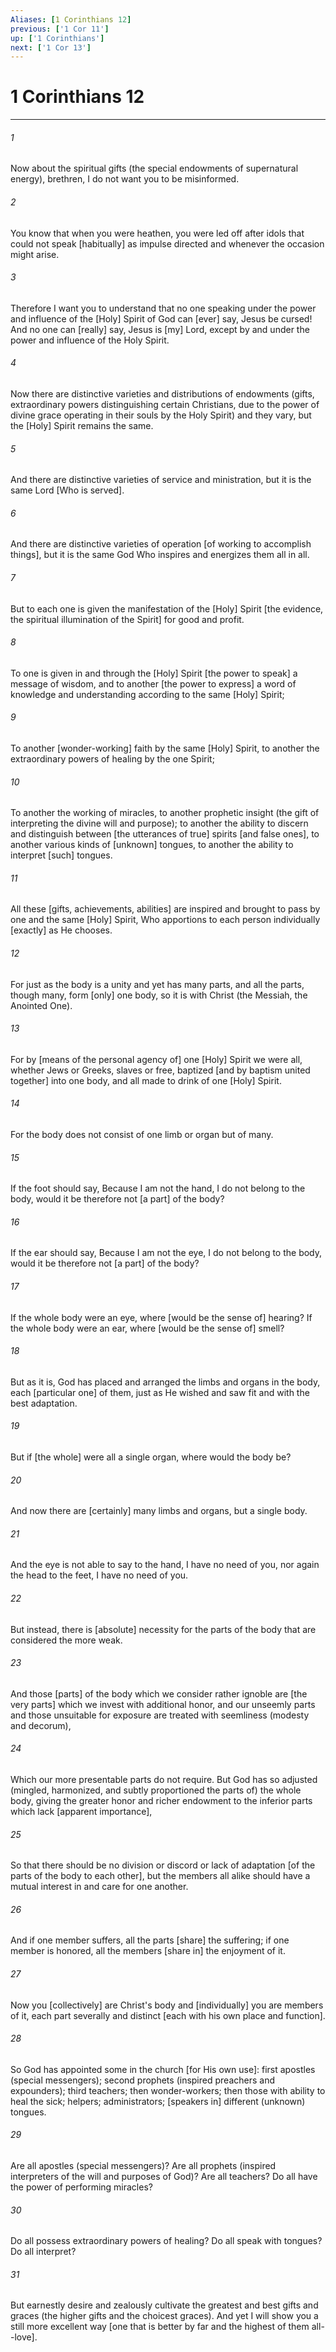 ```yaml
---
Aliases: [1 Corinthians 12]
previous: ['1 Cor 11']
up: ['1 Corinthians']
next: ['1 Cor 13']
---
```

# 1 Corinthians 12

***














###### 1 






Now about the spiritual gifts (the special endowments of supernatural energy), brethren, I do not want you to be misinformed. 













###### 2 






You know that when you were heathen, you were led off after idols that could not speak [habitually] as impulse directed and whenever the occasion might arise. 













###### 3 






Therefore I want you to understand that no one speaking under the power and influence of the [Holy] Spirit of God can [ever] say, Jesus be cursed! And no one can [really] say, Jesus is [my] Lord, except by and under the power and influence of the Holy Spirit. 













###### 4 






Now there are distinctive varieties and distributions of endowments (gifts, extraordinary powers distinguishing certain Christians, due to the power of divine grace operating in their souls by the Holy Spirit) and they vary, but the [Holy] Spirit remains the same. 













###### 5 






And there are distinctive varieties of service and ministration, but it is the same Lord [Who is served]. 













###### 6 






And there are distinctive varieties of operation [of working to accomplish things], but it is the same God Who inspires and energizes them all in all. 













###### 7 






But to each one is given the manifestation of the [Holy] Spirit [the evidence, the spiritual illumination of the Spirit] for good and profit. 













###### 8 






To one is given in and through the [Holy] Spirit [the power to speak] a message of wisdom, and to another [the power to express] a word of knowledge and understanding according to the same [Holy] Spirit; 













###### 9 






To another [wonder-working] faith by the same [Holy] Spirit, to another the extraordinary powers of healing by the one Spirit; 













###### 10 






To another the working of miracles, to another prophetic insight (the gift of interpreting the divine will and purpose); to another the ability to discern and distinguish between [the utterances of true] spirits [and false ones], to another various kinds of [unknown] tongues, to another the ability to interpret [such] tongues. 













###### 11 






All these [gifts, achievements, abilities] are inspired and brought to pass by one and the same [Holy] Spirit, Who apportions to each person individually [exactly] as He chooses. 













###### 12 






For just as the body is a unity and yet has many parts, and all the parts, though many, form [only] one body, so it is with Christ (the Messiah, the Anointed One). 













###### 13 






For by [means of the personal agency of] one [Holy] Spirit we were all, whether Jews or Greeks, slaves or free, baptized [and by baptism united together] into one body, and all made to drink of one [Holy] Spirit. 













###### 14 






For the body does not consist of one limb or organ but of many. 













###### 15 






If the foot should say, Because I am not the hand, I do not belong to the body, would it be therefore not [a part] of the body? 













###### 16 






If the ear should say, Because I am not the eye, I do not belong to the body, would it be therefore not [a part] of the body? 













###### 17 






If the whole body were an eye, where [would be the sense of] hearing? If the whole body were an ear, where [would be the sense of] smell? 













###### 18 






But as it is, God has placed and arranged the limbs and organs in the body, each [particular one] of them, just as He wished and saw fit and with the best adaptation. 













###### 19 






But if [the whole] were all a single organ, where would the body be? 













###### 20 






And now there are [certainly] many limbs and organs, but a single body. 













###### 21 






And the eye is not able to say to the hand, I have no need of you, nor again the head to the feet, I have no need of you. 













###### 22 






But instead, there is [absolute] necessity for the parts of the body that are considered the more weak. 













###### 23 






And those [parts] of the body which we consider rather ignoble are [the very parts] which we invest with additional honor, and our unseemly parts and those unsuitable for exposure are treated with seemliness (modesty and decorum), 













###### 24 






Which our more presentable parts do not require. But God has so adjusted (mingled, harmonized, and subtly proportioned the parts of) the whole body, giving the greater honor and richer endowment to the inferior parts which lack [apparent importance], 













###### 25 






So that there should be no division or discord or lack of adaptation [of the parts of the body to each other], but the members all alike should have a mutual interest in and care for one another. 













###### 26 






And if one member suffers, all the parts [share] the suffering; if one member is honored, all the members [share in] the enjoyment of it. 













###### 27 






Now you [collectively] are Christ's body and [individually] you are members of it, each part severally and distinct [each with his own place and function]. 













###### 28 






So God has appointed some in the church [for His own use]: first apostles (special messengers); second prophets (inspired preachers and expounders); third teachers; then wonder-workers; then those with ability to heal the sick; helpers; administrators; [speakers in] different (unknown) tongues. 













###### 29 






Are all apostles (special messengers)? Are all prophets (inspired interpreters of the will and purposes of God)? Are all teachers? Do all have the power of performing miracles? 













###### 30 






Do all possess extraordinary powers of healing? Do all speak with tongues? Do all interpret? 













###### 31 






But earnestly desire and zealously cultivate the greatest and best gifts and graces (the higher gifts and the choicest graces). And yet I will show you a still more excellent way [one that is better by far and the highest of them all--love].
